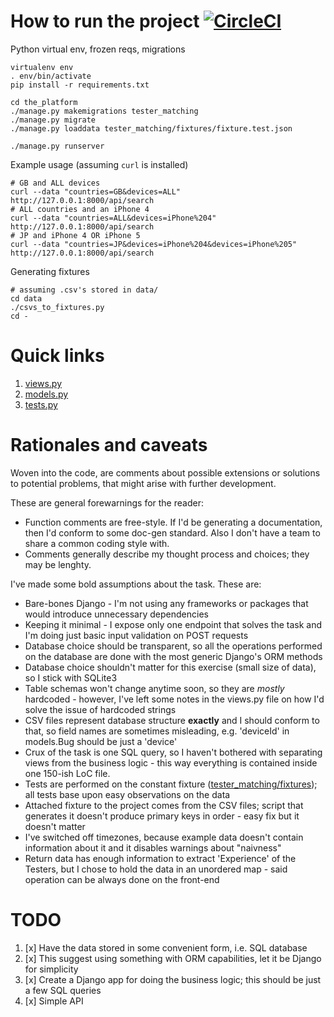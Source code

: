# How to run the project [![CircleCI](https://circleci.com/gh/cymerrad/applause-task.svg?style=svg)](https://circleci.com/gh/cymerrad/applause-task)
Python virtual env, frozen reqs, migrations
```shell
virtualenv env
. env/bin/activate
pip install -r requirements.txt

cd the_platform
./manage.py makemigrations tester_matching
./manage.py migrate
./manage.py loaddata tester_matching/fixtures/fixture.test.json

./manage.py runserver
```

Example usage (assuming `curl` is installed)
```shell
# GB and ALL devices
curl --data "countries=GB&devices=ALL" http://127.0.0.1:8000/api/search
# ALL countries and an iPhone 4
curl --data "countries=ALL&devices=iPhone%204" http://127.0.0.1:8000/api/search
# JP and iPhone 4 OR iPhone 5
curl --data "countries=JP&devices=iPhone%204&devices=iPhone%205" http://127.0.0.1:8000/api/search
```

Generating fixtures
```shell
# assuming .csv's stored in data/
cd data
./csvs_to_fixtures.py
cd -
```

# Quick links
1. [views.py](the_platform/tester_matching/views.py)
1. [models.py](the_platform/tester_matching/models.py)
1. [tests.py](the_platform/tester_matching/tests.py)

# Rationales and caveats
Woven into the code, are comments about possible extensions or solutions to potential problems, that might arise with further development.

These are general forewarnings for the reader:
- Function comments are free-style. If I'd be generating a documentation, then I'd conform to some doc-gen standard. Also I don't have a team to share a common coding style with.
- Comments generally describe my thought process and choices; they may be lenghty.

I've made some bold assumptions about the task. These are:
- Bare-bones Django - I'm not using any frameworks or packages that would introduce unnecessary dependencies
- Keeping it minimal - I expose only one endpoint that solves the task and I'm doing just basic input validation on POST requests
- Database choice should be transparent, so all the operations performed on the database are done with the most generic Django's ORM methods
- Database choice shouldn't matter for this exercise (small size of data), so I stick with SQLite3
- Table schemas won't change anytime soon, so they are _mostly_ hardcoded - however, I've left some notes in the views.py file on how I'd solve the issue of hardcoded strings
- CSV files represent database structure **exactly** and I should conform to that, so field names are sometimes misleading, e.g. 'deviceId' in models.Bug should be just a 'device'
- Crux of the task is one SQL query, so I haven't bothered with separating views from the business logic - this way everything is contained inside one 150-ish LoC file.
- Tests are performed on the constant fixture ([tester_matching/fixtures](the_platform/tester_matching/fixtures)); all tests base upon easy observations on the data
- Attached fixture to the project comes from the CSV files; script that generates it doesn't produce primary keys in order - easy fix but it doesn't matter
- I've switched off timezones, because example data doesn't contain information about it and it disables warnings about "naivness"
- Return data has enough information to extract 'Experience' of the Testers, but I chose to hold the data in an unordered map - said operation can be always done on the front-end


# TODO
1. [x] Have the data stored in some convenient form, i.e. SQL database
1. [x] This suggest using something with ORM capabilities, let it be Django for simplicity
1. [x] Create a Django app for doing the business logic; this should be just a few SQL queries
1. [x] Simple API
